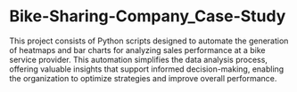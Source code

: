 # Bike-Sharing-Company_Case-Study
This project consists of Python scripts designed to automate the generation of heatmaps and bar charts for analyzing sales performance at a bike service provider. This automation simplifies the data analysis process, offering valuable insights that support informed decision-making, enabling the organization to optimize strategies and improve overall performance.




